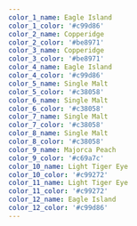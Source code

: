 ```yaml
---
color_1_name: Eagle Island
color_1_color: '#c99d86'
color_2_name: Copperidge
color_2_color: '#be8971'
color_3_name: Copperidge
color_3_color: '#be8971'
color_4_name: Eagle Island
color_4_color: '#c99d86'
color_5_name: Single Malt
color_5_color: '#c38058'
color_6_name: Single Malt
color_6_color: '#c38058'
color_7_name: Single Malt
color_7_color: '#c38058'
color_8_name: Single Malt
color_8_color: '#c38058'
color_9_name: Majorca Peach
color_9_color: '#c69a7c'
color_10_name: Light Tiger Eye
color_10_color: '#c99272'
color_11_name: Light Tiger Eye
color_11_color: '#c99272'
color_12_name: Eagle Island
color_12_color: '#c99d86'
---
```

